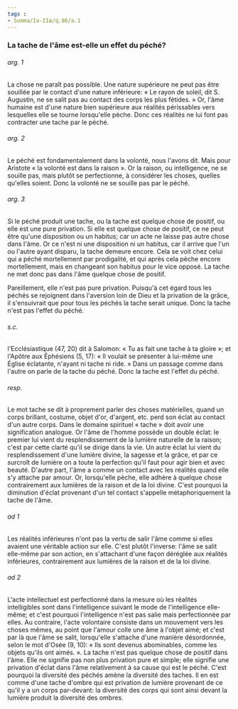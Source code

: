 ```yaml
---
tags : 
- Summa/Ia-IIæ/q.86/a.1
---
```


### La tache de l'âme est-elle un effet du péché?

###### arg. 1
La chose ne paraît pas possible. Une nature supérieure ne peut pas être souillée par le contact d'une nature inférieure: « Le rayon de soleil, dit S. Augustin, ne se salit pas au contact des corps les plus fétides. » Or, l'âme humaine est d'une nature bien supérieure aux réalités périssables vers lesquelles elle se tourne lorsqu'elle pèche. Donc ces réalités ne lui font pas contracter une tache par le péché. 

###### arg. 2
Le péché est fondamentalement dans la volonté, nous l'avons dit. Mais pour Aristote « la volonté est dans la raison ». Or la raison, ou intelligence, ne se souille pas, mais plutôt se perfectionne, à considérer les choses, quelles qu'elles soient. Donc la volonté ne se souille pas par le péché. 

###### arg. 3
Si le péché produit une tache, ou la tache est quelque chose de positif, ou elle est une pure privation. Si elle est quelque chose de positif, ce ne peut être qu'une disposition ou un habitus; car un acte ne laisse pas autre chose dans l'âme. Or ce n'est ni une disposition ni un habitus, car il arrive que l'un ou l'autre ayant disparu, la tache demeure encore. Cela se voit chez celui qui a péché mortellement par prodigalité, et qui après cela pèche encore mortellement, mais en changeant son habitus pour le vice opposé. La tache ne met donc pas dans l'âme quelque chose de positif. 

Pareillement, elle n'est pas pure privation. Puisqu'à cet égard tous les péchés se rejoignent dans l'aversion loin de Dieu et la privation de la grâce, il s'ensuivrait que pour tous les péchés la tache serait unique. Donc la tache n'est pas l'effet du péché. 

###### s.c.
l'Ecclésiastique (47, 20) dit à Salomon: « Tu as fait une tache à ta gloire »; et l'Apôtre aux Éphésiens (5, 17): « Il voulait se présenter à lui-même une Église éclatante, n'ayant ni tache ni ride. » Dans un passage comme dans l'autre on parle de la tache du péché. Donc la tache est l'effet du péché. 

###### resp.
Le mot tache se dit à proprement parler des choses matérielles, quand un corps brillant, costume, objet d'or, d'argent, etc. perd son éclat au contact d'un autre corps. Dans le domaine spirituel « tache » doit avoir une signification analogue. Or l'âme de l'homme possède un double éclat: le premier lui vient du resplendissement de la lumière naturelle de la raison; c'est par cette clarté qu'il se dirige dans la vie. Un autre éclat lui vient du resplendissement d'une lumière divine, la sagesse et la grâce, et par ce surcroît de lumière on a toute la perfection qu'il faut pour agir bien et avec beauté. D'autre part, l'âme a comme un contact avec les réalités quand elle s'y attache par amour. Or, lorsqu'elle pèche, elle adhère à quelque chose contrairement aux lumières de la raison et de la loi divine. C'est pourquoi la diminution d'éclat provenant d'un tel contact s'appelle métaphoriquement la tache de l'âme. 

###### ad 1
Les réalités inférieures n'ont pas la vertu de salir l'âme comme si elles avaient une véritable action sur elle. C'est plutôt l'inverse: l'âme se salit elle-même par son action, en s'attachant d'une façon déréglée aux réalités inférieures, contrairement aux lumières de la raison et de la loi divine. 

###### ad 2
L'acte intellectuel est perfectionné dans la mesure où les réalités intelligibles sont dans l'intelligence suivant le mode de l'intelligence elle-même; et c'est pourquoi l'intelligence n'est pas salie mais perfectionnée par elles. Au contraire, l'acte volontaire consiste dans un mouvement vers les choses mêmes, au point que l'amour colle une âme à l'objet aimé; et c'est par là que l'âme se salit, lorsqu'elle s'attache d'une manière désordonnée, selon le mot d'Osée (9, 10): « Ils sont devenus abominables, comme les objets qu'ils ont aimés. ». La tache n'est pas quelque chose de positif dans l'âme. Elle ne signifie pas non plus privation pure et simple; elle signifie une privation d'éclat dans l'âme relativement à sa cause qui est le péché. C'est pourquoi la diversité des péchés amène la diversité des taches. Il en est comme d'une tache d'ombre qui est privation de lumière provenant de ce qu'il y a un corps par-devant: la diversité des corps qui sont ainsi devant la lumière produit la diversité des ombres. 

